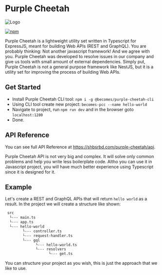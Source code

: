 # Purple Cheetah

![Logo](https://i.imgur.com/f2Mv4QD.png)

[![npm](https://nodei.co/npm/@becomes/purple-cheetah.png)](https://www.npmjs.com/package/@becomes/purple-cheetah)

Purple Cheetah is a lightweight utility set written in Typescript for ExpressJS, meant for building Web APIs (REST and GraphQL). You are probably thinking: Not another javascript framework! And we agree with you. Purple Cheetah was developed to resolve issues in our company and give us tools with small amount of external dependencies. Simply put, Purple Cheetah is not a general purpose framework like NestJS, but it is a utility set for improving the process of building Web APIs.

## Get Started

- Install Purple Cheetah CLI tool: `npm i -g @becomes/purple-cheetah-cli`
- Using CLI tool create new project: `becomes-pcc --name hello-world`
- Navigate to project, run `npm run dev` and in the browser goto `localhost:1280`
- Done.

## API Reference

You can see full API Reference at https://shbsrbd.com/purple-cheetah/api.

Purple Cheetah API is not very big and complex. It will solve only common problems and help you write less boilerplate code. Altho you can use it in Javascript project, you will have much better experience using Typescript since it is designed for it.

## Example

Let's create a REST and GraphQL APIs that will return `hello world` as a result. In the project we will create a structure like shown:

```txt
 src
  └--- main.ts
  └--- app.ts
  └--- hello-world
        └--- controller.ts
        └--- request-handler.ts
        └--- gql
              └--- hello-world.ts
              └--- resolvers
                    └--- get.ts
```

You can structure your project as you wish, this is just the approach that we like to use. 